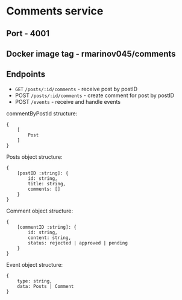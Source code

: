 # Comments service

## Port - 4001

## Docker image tag - rmarinov045/comments

## Endpoints
* `GET` `/posts/:id/comments` - receive post by postID
* POST `/posts/:id/comments` - create comment for post by postID
* POST `/events` - receive and handle events

commentByPostId structure:
```
{
    [
        Post
    ]
}
```
Posts object structure:
```
{
    [postID :string]: {
        id: string,
        title: string,
        comments: []
    }
}
```
Comment object structure:
```
{
    [commentID :string]: {
        id: string,
        content: string,
        status: rejected | approved | pending
    }
}
```
Event object structure:
```
{
    type: string,
    data: Posts | Comment
}
```